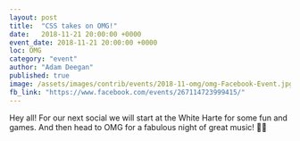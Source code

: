 ```yaml
---
layout: post
title:  "CSS takes on OMG!"
date:   2018-11-21 20:00:00 +0000
event_date: 2018-11-21 20:00:00 +0000
loc: OMG
category: "event"
author: "Adam Deegan"
published: true
image: /assets/images/contrib/events/2018-11-omg/omg-Facebook-Event.jpg
fb_link: "https://www.facebook.com/events/267114723999415/"
---
```


Hey all! For our next social we will start at the White Harte for some fun and games. And then head to OMG for a fabulous night of great music! 🎵🎵
